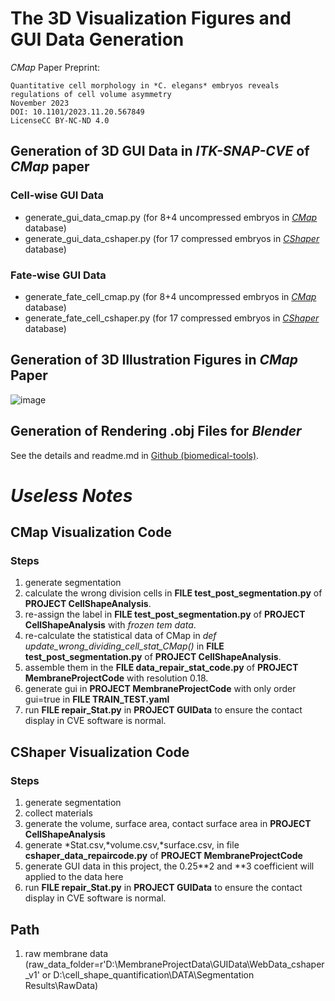# The 3D Visualization Figures and GUI Data Generation

*CMap* Paper Preprint:
```
Quantitative cell morphology in *C. elegans* embryos reveals regulations of cell volume asymmetry
November 2023
DOI: 10.1101/2023.11.20.567849
LicenseCC BY-NC-ND 4.0
```

## Generation of 3D GUI Data in *ITK-SNAP-CVE* of *CMap* paper

### Cell-wise GUI Data
* generate_gui_data_cmap.py (for 8+4 uncompressed embryos in [*CMap*](https://doi.org/10.1101/2023.11.20.567849) database)
* generate_gui_data_cshaper.py (for 17 compressed embryos in [*CShaper*](https://www.nature.com/articles/s41467-020-19863-x) database)


### Fate-wise GUI Data
* generate_fate_cell_cmap.py (for 8+4 uncompressed embryos in [*CMap*](https://doi.org/10.1101/2023.11.20.567849) database)
* generate_fate_cell_cshaper.py (for 17 compressed embryos in [*CShaper*](https://www.nature.com/articles/s41467-020-19863-x) database)


## Generation of 3D Illustration Figures in *CMap* Paper

![image](https://github.com/chiellini/GUIData/assets/26183529/451b7a20-a050-4ca3-9282-c1ec2aa7e5fb)


## Generation of Rendering .obj Files for *Blender*
See the details and readme.md in [Github (biomedical-tools)](https://github.com/cao13jf/bioimage-tools).


# *Useless Notes*


## CMap Visualization Code

### Steps 
1. generate segmentation
2. calculate the wrong division cells in **FILE test_post_segmentation.py** of **PROJECT CellShapeAnalysis**.
3. re-assign the label in **FILE test_post_segmentation.py** of **PROJECT CellShapeAnalysis** with  *frozen tem data*.
4. re-calculate the statistical data of CMap in *def update_wrong_dividing_cell_stat_CMap()* in **FILE test_post_segmentation.py** of **PROJECT CellShapeAnalysis**.
5. assemble them in the **FILE data_repair_stat_code.py** of **PROJECT MembraneProjectCode** with resolution 0.18.
6. generate gui in **PROJECT MembraneProjectCode** with only order gui=true in **FILE TRAIN_TEST.yaml**
7. run **FILE repair_Stat.py** in **PROJECT GUIData** to ensure the contact display in CVE software is normal.



## CShaper Visualization Code
### Steps
1. generate segmentation
2. collect materials
3. generate the volume, surface area, contact surface area in **PROJECT CellShapeAnalysis**
4. generate \*Stat.csv,\*volume.csv,\*surface.csv, in file **cshaper_data_repaircode.py** of **PROJECT MembraneProjectCode**
5. generate GUI data in this project, the 0.25**2 and **3 coefficient will applied to the data here
6. run **FILE repair_Stat.py** in **PROJECT GUIData** to ensure the contact display in CVE software is normal.

## Path
1. raw membrane data (raw_data_folder=r'D:\MembraneProjectData\GUIData\WebData_cshaper_v1'
 or D:\cell_shape_quantification\DATA\Segmentation Results\RawData)
